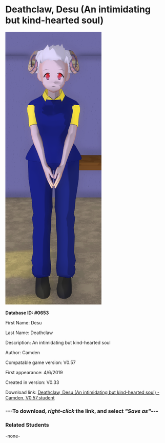 # Deathclaw, Desu (An intimidating but kind-hearted soul)

<img src="../../Files/Images/Deathclaw, Desu (An intimidating but kind-hearted soul).png" title="Deathclaw, Desu (An intimidating but kind-hearted soul) - Camden, V0.57">

**Database ID: #0653**

First Name: Desu

Last Name: Deathclaw

Description: An intimidating but kind-hearted soul

Author: Camden

Compatable game version: V0.57

First appearance: 4/6/2019

Created in version: V0.33

Download link: <a href="https://raw.githubusercontent.com/Arbiter1223/Daigaku-Gurashi-Custom-Students/master/Files/Student%20Files/Deathclaw%2C%20Desu%20(An%20intimidating%20but%20kind-hearted%20soul)%20-%20Camden%2C%20V0.57.student">Deathclaw, Desu (An intimidating but kind-hearted soul) - Camden, V0.57.student</a>

### ---**To download, _right-click_ the link, and select _"Save as"_**---

### Related Students

-none-
